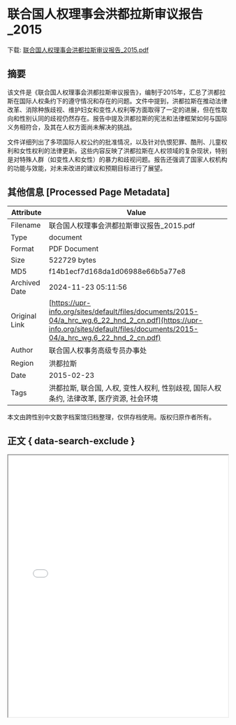 # 联合国人权理事会洪都拉斯审议报告_2015

<!-- tcd_download_link -->
下载: <a href="../联合国人权理事会洪都拉斯审议报告_2015.pdf" download>联合国人权理事会洪都拉斯审议报告_2015.pdf</a>
<!-- tcd_download_link_end -->

## 摘要

<!-- tcd_abstract -->
该文件是《联合国人权理事会洪都拉斯审议报告》，编制于2015年，汇总了洪都拉斯在国际人权条约下的遵守情况和存在的问题。文件中提到，洪都拉斯在推动法律改革、消除种族歧视、维护妇女和变性人权利等方面取得了一定的进展，但在性取向和性别认同的歧视仍然存在。报告中提及洪都拉斯的宪法和法律框架如何与国际义务相符合，及其在人权方面尚未解决的挑战。

文件详细列出了多项国际人权公约的批准情况，以及针对仇恨犯罪、酷刑、儿童权利和女性权利的法律更新。这些内容反映了洪都拉斯在人权领域的复杂现状，特别是对特殊人群（如变性人和女性）的暴力和歧视问题。报告还强调了国家人权机构的功能与效能，对未来改进的建议和预期目标进行了展望。

<!-- tcd_abstract_end -->

## 其他信息 [Processed Page Metadata]

| Attribute       | Value                                  |
|-----------------|----------------------------------------|
| Filename        | 联合国人权理事会洪都拉斯审议报告_2015.pdf                             |
| Type            | document                                 |
| Format          | PDF Document                               |
| Size            | 522729 bytes                           |
| MD5             | f14b1ecf7d168da1d06988e66b5a77e8                                  |
| Archived Date   | 2024-11-23 05:11:56                             |
| Original Link   | [https://upr-info.org/sites/default/files/documents/2015-04/a_hrc_wg.6_22_hnd_2_cn.pdf](https://upr-info.org/sites/default/files/documents/2015-04/a_hrc_wg.6_22_hnd_2_cn.pdf)                         |
| Author          | 联合国人权事务高级专员办事处                               |
| Region          | 洪都拉斯                               |
| Date            | 2015-02-23                                 |
| Tags            | 洪都拉斯, 联合国, 人权, 变性人权利, 性别歧视, 国际人权条约, 法律改革, 医疗资源, 社会环境                                 |

本文由跨性别中文数字档案馆归档整理，仅供存档使用。版权归原作者所有。


## 正文 { data-search-exclude }

<!-- tcd_main_text -->
<iframe src="../联合国人权理事会洪都拉斯审议报告_2015.pdf" width="100%" height="600px">
    <p>无法显示PDF，请下载查看。</p>
</iframe>
<!-- tcd_main_text_end -->

